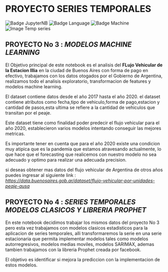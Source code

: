 # **PROYECTO SERIES TEMPORALES**
  ![Badge JupyterNB](https://img.shields.io/badge/HERRAMIENTA-JUPYTER_NOTEBOOK-orange)
  ![Badge Language](https://img.shields.io/badge/LENGUAJE-PYTHON-green)
  ![Badge Machine](https://img.shields.io/badge/MODELO-MACHINE_LEARNING-yellow)
![Image Temp series](https://aprendeconeli.com/wp-content/uploads/2020/05/AdobeStock_300167162-scaled.jpeg)

## **PROYECTO No 3** : *MODELOS MACHINE LEARNING*


El Objetivo principal de este notebook es el analisis del **FLujo Vehicular de la Estacion Illia** en la ciudad de Buenos Aires con forma de pago en efectivo,
trabajamos con los datos otogados por  el Gobierno de Argentina, realizamos todo el analisis exploratorio, transformacion de features y modelos machine learning.

El dataset contiene datos desde el año 2017  hasta el año 2020.
el dataset contiene atributos como fecha,tipo de vehiculo,forma de pago,estacion y cantidad de pasos,esta ultima se refiere a la cantidad de vehiculos que transitan por el peaje.

Este dataset tiene como finalidad poder predecir el flujo vehicular para el año 2020, establecieron varios modelos intentando conseguir las mejores metricas.

Es importante tener en cuenta que para el año 2020 existe una condicion muy atipica que es la pandemia que estamos atravesando actualmente, lo que hace que el forecasting que realicemos con nuestro modelo no sea adecuado y optimo para realizar una adecuada precision. 

si deseas obtener mas datos del flujo vehicular de Argentina de otros años puedes ingresar al siguiente link : *https://data.buenosaires.gob.ar/dataset/flujo-vehicular-por-unidades-peaje-ausa*


## **PROYECTO No 4** : *SERIES TEMPORALES MODELOS CLASICOS Y LIBRERIA PROPHET*


En este notebook decidimos trabajar los mismos datos del proyecto No 3 pero esta vez trabajamos con modelos clasicos estadisticos para la aplicacion de series temporales, alli transformaremos la serie en una serie estacionaria que permita implementar modelos tales como modelos autorregresivos, modelos medias moviles, modelos SARIMAX, ademas tambien trabajamos con la libreria Prophet creada por facebook.

El objetivo es identificar si mejora la prediccion con la implementacion de estos modelos.
